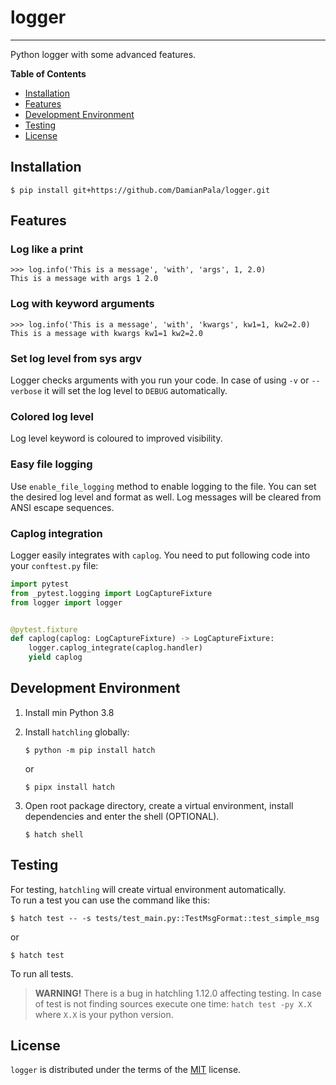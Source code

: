 # logger

-----

Python logger with some advanced features.

**Table of Contents**

- [Installation](#installation)
- [Features](#features)
- [Development Environment](#development-environment)
- [Testing](#testing)
- [License](#license)

## Installation

```shell
$ pip install git+https://github.com/DamianPala/logger.git
```

## Features

### Log like a print

```shell
>>> log.info('This is a message', 'with', 'args', 1, 2.0)
This is a message with args 1 2.0
```

### Log with keyword arguments

```shell
>>> log.info('This is a message', 'with', 'kwargs', kw1=1, kw2=2.0)
This is a message with kwargs kw1=1 kw2=2.0
```

### Set log level from sys argv

Logger checks arguments with you run your code. 
In case of using `-v` or `--verbose` it will set the log level to `DEBUG` automatically.

### Colored log level

Log level keyword is coloured to improved visibility.

### Easy file logging

Use `enable_file_logging` method to enable logging to the file. You can set the desired log level and format as well. 
Log messages will be cleared from ANSI escape sequences.

### Caplog integration

Logger easily integrates with `caplog`. You need to put following code into your `conftest.py` file:

```python
import pytest
from _pytest.logging import LogCaptureFixture
from logger import logger


@pytest.fixture
def caplog(caplog: LogCaptureFixture) -> LogCaptureFixture:
    logger.caplog_integrate(caplog.handler)
    yield caplog
```

## Development Environment

1. Install min Python 3.8
2. Install `hatchling` globally:

   ```shell
   $ python -m pip install hatch
   ```
   
   or

   ```shell
   $ pipx install hatch
   ```

3. Open root package directory, create a virtual environment, install dependencies and enter the shell (OPTIONAL).  

   ```shell
   $ hatch shell
   ```

## Testing

For testing, `hatchling` will create virtual environment automatically.  
To run a test you can use the command like this:

```shell
$ hatch test -- -s tests/test_main.py::TestMsgFormat::test_simple_msg
```

or

```shell
$ hatch test
```

To run all tests.

> **WARNING!** There is a bug in hatchling 1.12.0 affecting testing. In case of test is not finding sources execute one time:
> `hatch test -py X.X` where `X.X` is your python version. 

## License

`logger` is distributed under the terms of the [MIT](https://spdx.org/licenses/MIT.html) license.
